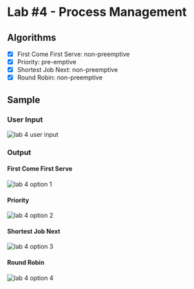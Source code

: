 # Lab #4 - Process Management

## Algorithms
- [x] First Come First Serve: non-preemptive
- [x] Priority: pre-emptive
- [x] Shortest Job Next: non-preemptive
- [x] Round Robin: non-preemptive

## Sample

### User Input

![lab 4 user input](https://github.com/KdRome/csc305_lab4/assets/119768219/13347c51-8881-44a0-80fd-f3589db9a60d)

### Output

#### First Come First Serve

![lab 4 option 1](https://github.com/KdRome/csc305_lab4/assets/119768219/bc731707-28f9-4ceb-b8ec-902ba2ee448b)

#### Priority

![lab 4 option 2](https://github.com/KdRome/csc305_lab4/assets/119768219/18bf9770-ccbc-436b-ac4b-7d7707d8e7a2)

#### Shortest Job Next

![lab 4 option 3](https://github.com/KdRome/csc305_lab4/assets/119768219/4617252b-225b-42d0-ad9e-3c1ee2113527)

#### Round Robin

![lab 4 option 4](https://github.com/KdRome/csc305_lab4/assets/119768219/a29f555c-64fe-4dcc-87b9-c9c089757ebd)
